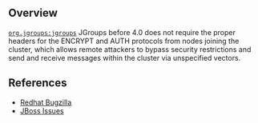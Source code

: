 ## Overview
[`org.jgroups:jgroups`](http://search.maven.org/#search%7Cga%7C1%7Ca%3A%22jgroups%22)
JGroups before 4.0 does not require the proper headers for the ENCRYPT and AUTH protocols from nodes joining the cluster, which allows remote attackers to bypass security restrictions and send and receive messages within the cluster via unspecified vectors.

## References

- [Redhat Bugzilla](https://bugzilla.redhat.com/show_bug.cgi?id=1313589)
- [JBoss Issues](https://issues.jboss.org/browse/JGRP-2021)
